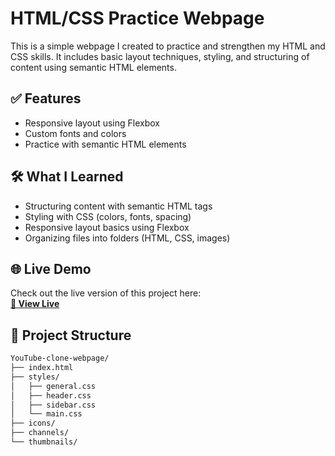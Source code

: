 # HTML/CSS Practice Webpage

This is a simple webpage I created to practice and strengthen my HTML and CSS skills. It includes basic layout techniques, styling, and structuring of content using semantic HTML elements.

## ✅ Features

- Responsive layout using Flexbox  
- Custom fonts and colors  
- Practice with semantic HTML elements  

## 🛠️ What I Learned

- Structuring content with semantic HTML tags  
- Styling with CSS (colors, fonts, spacing)  
- Responsive layout basics using Flexbox  
- Organizing files into folders (HTML, CSS, images)  

## 🌐 Live Demo

Check out the live version of this project here:  
[**🔗 View Live**](https://shagunn29.github.io/YouTube-clone-webpage/)  


## 📁 Project Structure

```bash
YouTube-clone-webpage/
├── index.html
├── styles/
│   ├── general.css
│   ├── header.css
│   ├── sidebar.css
│   └── main.css
├── icons/
├── channels/
└── thumbnails/

